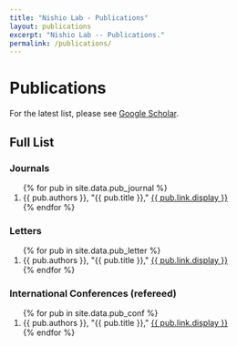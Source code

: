 ```yaml
---
title: "Nishio Lab - Publications"
layout: publications
excerpt: "Nishio Lab -- Publications."
permalink: /publications/
---
```


# Publications
For the latest list, please see [Google Scholar](https://scholar.google.co.jp/citations?user=hHnMMMkAAAAJ&hl=ja).


## Full List
### Journals
<ol>
{% for pub in site.data.pub_journal %}
  <li>
  {{ pub.authors }}, "{{ pub.title }}," <a href="{{ pub.link.url }}">{{ pub.link.display }}</a>
  </li>
{% endfor %}
</ol>

### Letters

<ol>
{% for pub in site.data.pub_letter %}
  <li>
  {{ pub.authors }}, "{{ pub.title }}," <a href="{{ pub.link.url }}">{{ pub.link.display }}</a>
  </li>
{% endfor %}
</ol>

### International Conferences (refereed)

<ol>
{% for pub in site.data.pub_conf %}
  <li>
  {{ pub.authors }}, "{{ pub.title }}," <a href="{{ pub.link.url }}">{{ pub.link.display }}</a>
  </li>
{% endfor %}
</ol>
